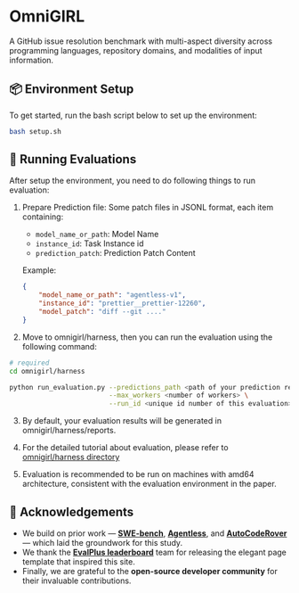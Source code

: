 # OmniGIRL 
A GitHub issue resolution benchmark with multi-aspect diversity across programming languages, repository domains, and modalities of input information.


## 📦 Environment Setup

To get started, run the bash script below to set up the environment:

```bash
bash setup.sh
```

## 🚀 Running Evaluations

After setup the environment, you need to do following things to run evaluation:

1. Prepare Prediction file: Some patch files in JSONL format, each item containing:
   - `model_name_or_path`: Model Name
   - `instance_id`: Task Instance id
   - `prediction_patch`: Prediction Patch Content

    Example:
    ```json
    {
        "model_name_or_path": "agentless-v1",
        "instance_id": "prettier__prettier-12260",
        "model_patch": "diff --git ...."
    }
    ```

2. Move to omnigirl/harness, then you can run the evaluation using the following command:

```bash
# required
cd omnigirl/harness

python run_evaluation.py --predictions_path <path of your prediction results> \
                         --max_workers <number of workers> \
                         --run_id <unique id number of this evaluation>
```

3. By default, your evaluation results will be generated in omnigirl/harness/reports.

4. For the detailed tutorial about evaluation, please refer to  [omnigirl/harness directory](../omnigirl/harness)

5. Evaluation is recommended to be run on machines with amd64 architecture, consistent with the evaluation environment in the paper.

## 🙏 Acknowledgements
- We build on prior work — **[SWE-bench](https://arxiv.org/abs/2310.06770)**, **[Agentless](https://arxiv.org/abs/2407.01489)**, and **[AutoCodeRover](https://arxiv.org/abs/2404.05427)** — which laid the groundwork for this study.
- We thank the **[EvalPlus leaderboard](https://github.com/evalplus/evalplus)** team for releasing the elegant page template that inspired this site.
- Finally, we are grateful to the **open-source developer community** for their invaluable contributions.
